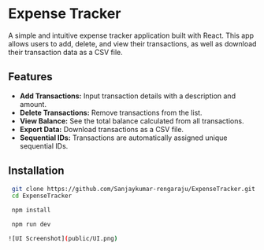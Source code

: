 # Expense Tracker

A simple and intuitive expense tracker application built with React. This app allows users to add, delete, and view their transactions, as well as download their transaction data as a CSV file.

## Features

- **Add Transactions:** Input transaction details with a description and amount.
- **Delete Transactions:** Remove transactions from the list.
- **View Balance:** See the total balance calculated from all transactions.
- **Export Data:** Download transactions as a CSV file.
- **Sequential IDs:** Transactions are automatically assigned unique sequential IDs.

## Installation

   ```bash
    git clone https://github.com/Sanjaykumar-rengaraju/ExpenseTracker.git
    cd ExpenseTracker

    npm install

    npm run dev

![UI Screenshot](public/UI.png)